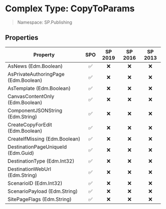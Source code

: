 # Complex Type: CopyToParams

> Namespace: SP.Publishing

## Properties

Property | SPO | SP 2019 | SP 2016 | SP 2013
----------|:---:|:-------:|:-------:|:-------:
AsNews (Edm.Boolean) | ✅ | ❌ | ❌ | ❌
AsPrivateAuthoringPage (Edm.Boolean) | ✅ | ❌ | ❌ | ❌
AsTemplate (Edm.Boolean) | ✅ | ❌ | ❌ | ❌
CanvasContentOnly (Edm.Boolean) | ✅ | ❌ | ❌ | ❌
ComponentJSONString (Edm.String) | ✅ | ❌ | ❌ | ❌
CreateCopyForEdit (Edm.Boolean) | ✅ | ❌ | ❌ | ❌
CreateIfMissing (Edm.Boolean) | ✅ | ❌ | ❌ | ❌
DestinationPageUniqueId (Edm.Guid) | ✅ | ❌ | ❌ | ❌
DestinationType (Edm.Int32) | ✅ | ❌ | ❌ | ❌
DestinationWebUrl (Edm.String) | ✅ | ❌ | ❌ | ❌
ScenarioID (Edm.Int32) | ✅ | ❌ | ❌ | ❌
ScenarioPayload (Edm.String) | ✅ | ❌ | ❌ | ❌
SitePageFlags (Edm.String) | ✅ | ❌ | ❌ | ❌